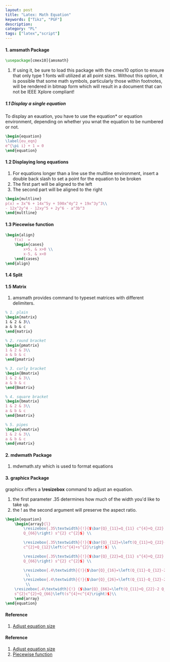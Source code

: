 ```yaml
---
layout: post
title: "Latex: Math Equation"
keywords: ["Tikz", "PGF"]
description: 
category: "PL"
tags: ["latex","script"]
---
```


#### 1. amsmath Package 

```latex
\usepackage[cmex10]{amsmath}
```
1. If using it, be sure to load this package with the cmex10 option to ensure that only type 1 fonts
   will utilized at all point sizes. Without this option, it is possible that some math symbols,
   particularly those within footnotes, will be rendered in bitmap form which will result in a
   document that can not be IEEE Xplore compliant!

##### 1.1 Display a single equation
To display an eauation, you have to use the equation\* or equation environment,
depending on whether you wnat the equation to be numbered or not.

```latex
\begin{equation}
\label{eu_eqn}
e^{\pi i} + 1 = 0
\end{equation}
```

#### 1.2 Displaying long equations
1. For equations longer than a line use the multline environment, insert a
   double back slash to set a point for the equation to be broken
2. The first part will be aligned to the left
3. The second part will be aligned to the right

```latex
\begin{multline}
p(x) = 3x^6 + 14x^5y + 590x^4y^2 + 19x^3y^3\\ 
- 12x^2y^4 - 12xy^5 + 2y^6 - a^3b^3
\end{multline}
```

#### 1.3 Piecewise function

```latex
\begin{align}
	f(x)  = 
	\begin{cases}
		x+5, & x>0 \\
		x-5, & x<0
	\end{cases}
\end{align}
```
#### 1.4 Split
#### 1.5 Matrix
1. amsmath provides command to typeset matrices with different delimiters.

```latex
% 1. plain
\begin{matrix}
1 & 2 & 3\\
a & b & c
\end{matrix}

% 2. round bracket
\begin{pmatrix}
1 & 2 & 3\\
a & b & c
\end{pmatrix}

% 3. curly bracket
\begin{Bmatrix}
1 & 2 & 3\\
a & b & c
\end{Bmatrix}

% 4. square bracket
\begin{bmatrix}
1 & 2 & 3\\
a & b & c
\end{bmatrix}

% 5. pipes
\begin{vmatrix}
1 & 2 & 3\\
a & b & c
\end{vmatrix}
```





#### 2. mdwmath Package 
1.  mdwmath.sty which is used to format equations


#### 3. graphicx Package
graphicx offers a **\resizebox** command to adjust an equation.
1. the first parameter .35 determines how much of the width you'd like to take up.
2. the ! as the second argument will preserve the aspect ratio.

```latex
\begin{equation}
	\begin{array}{l}
		\resizebox{.35\textwidth}{!}{$\bar{Q}_{11}=Q_{11} c^{4}+Q_{22} s^{4}+2\left(Q_{12}+2
		Q_{66}\right) s^{2} c^{2}$} \\

		\resizebox{.35\textwidth}{!}{$\bar{Q}_{12}=\left(Q_{11}+Q_{22}-4 Q_{66}\right) s^{2}
		c^{2}+Q_{12}\left(c^{4}+s^{2}\right)$} \\

		\resizebox{.35\textwidth}{!}{$\bar{Q}_{22}=Q_{11} s^{4}+Q_{22} c^{4}+2\left(Q_{12}+2
		Q_{66}\right) s^{2} c^{2}$} \\

		\resizebox{.4\textwidth}{!}{$\bar{Q}_{16}=\left(Q_{11}-Q_{12}-2 Q_{66}\right) c^{3} s-\left(Q_{22}-Q_{12}-2Q_{66}\right) s^{3} c$}
		 \\ 
		\resizebox{.4\textwidth}{!}{$\bar{Q}_{26}=\left(Q_{11}-Q_{12}-2 Q_{66}\right) c s^{3}-\left(Q_{22}-Q_{12}-2 Q_{66}\right)c^{3} s$}
		 \\ 
	\resizebox{.4\textwidth}{!}	{$\bar{Q}_{66}=\left(Q_{11}+Q_{22}-2 Q_{12}-2 Q_{66}\right)
	s^{2}c^{2}+Q_{66}\left(s^{4}+c^{4}\right)$}\\
	\end{array}
\end{equation}
```


#### Reference
1. [Adjust equation size](https://tex.stackexchange.com/questions/35554/how-can-i-auto-adjust-a-equation-to-appear-in-the-entire-page-scale-to-equatio)



#### Reference
1. [Adjust equation size](https://tex.stackexchange.com/questions/35554/how-can-i-auto-adjust-a-equation-to-appear-in-the-entire-page-scale-to-equatio)
2. [Piecewise function](https://tex.stackexchange.com/questions/246321/how-do-i-align-piecewise-functions/246323)

